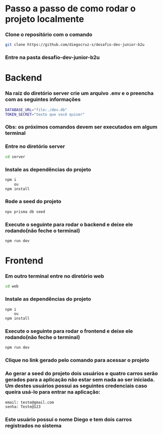 # Passo a passo de como rodar o projeto localmente
### Clone o repositório com o comando
```bash
git clone https://github.com/diegocruz-s/desafio-dev-junior-b2u
```
### Entre na pasta desafio-dev-junior-b2u

# Backend
### Na raíz do diretório **server** crie um arquivo **.env** e o preencha com as seguintes informações
```bash
DATABASE_URL="file:./dev.db"
TOKEN_SECRET="texto que você quiser"
```
### Obs: os próximos comandos devem ser executados em algum terminal
### Entre no diretório **server**
```bash
cd server
```
### Instale as dependências do projeto
```bash
npm i 
    ou
npm install
```
### Rode a seed do projeto
```bash
npx prisma db seed
```
### Execute o seguinte para rodar o backend e deixe ele rodando(não feche o terminal)
```bash
npm run dev
```
# Frontend
### Em outro terminal entre no diretório web
```bash
cd web
```
### Instale as dependências do projeto
```bash
npm i 
    ou
npm install
```
###  Execute o seguinte para rodar o frontend e deixe ele rodando(não feche o terminal)
```bash
npm run dev
```
### Clique no link gerado pelo comando para acessar o projeto 


### Ao gerar a seed do projeto dois usuários e quatro carros serão gerados para a aplicação não estar sem nada ao ser iniciada. Um destes usuários possui as seguintes credenciais caso queira usá-lo para entrar na aplicação: 
```bash
email: teste@gmail.com
senha: Teste@123
```
### Este usuário possui o nome Diego e tem dois carros registrados no sistema
